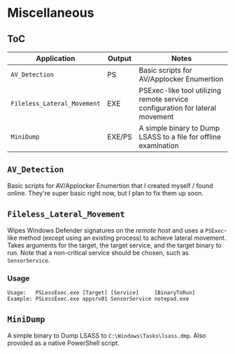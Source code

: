 # Miscellaneous

## ToC

| Application | Output | Notes |
| ----------- | ------ | ----- |
| `AV_Detection` | PS | Basic scripts for AV/Applocker Enumertion |
| `Fileless_Lateral_Movement` | EXE | PSExec-like tool utilizing remote service configuration for lateral movement |
| `MiniDump` | EXE/PS | A simple binary to Dump LSASS to a file for offline examination |

## `AV_Detection`
Basic scripts for AV/Applocker Enumertion that I created myself / found online. They're super basic right now, but I plan to fix them up soon.

## `Fileless_Lateral_Movement`

Wipes Windows Defender signatures on the *remote host* and uses a `PSExec`-like method (except using an existing process) to achieve lateral movement. Takes arguments for the target, the target service, and the target binary to run. Note that a non-critical service should be chosen, such as `SensorService`.

### Usage

```
Usage:   PSLessExec.exe [Target] [Service]     [BinaryToRun]
Example: PSLessExec.exe appsrv01 SensorService notepad.exe
```

## `MiniDump`
A simple binary to Dump LSASS to `C:\Windows\Tasks\lsass.dmp`. Also provided as a native PowerShell script.
